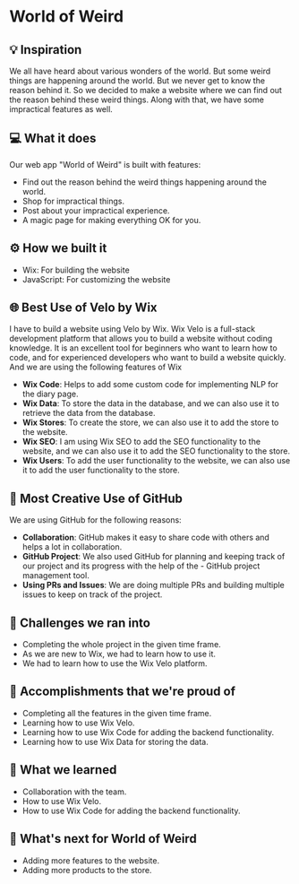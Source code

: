 # World of Weird

## 💡 Inspiration

We all have heard about various wonders of the world. But some weird things are happening around the world. But we never get to know the reason behind it. So we decided to make a website where we can find out the reason behind these weird things. Along with that, we have some impractical features as well.

## 💻 What it does

Our web app "World of Weird" is built with features:

- Find out the reason behind the weird things happening around the world.
- Shop for impractical things.
- Post about your impractical experience.
- A magic page for making everything OK for you.

## ⚙️ How we built it

- Wix: For building the website
- JavaScript: For customizing the website

## 🌐 Best Use of Velo by Wix

I have to build a website using Velo by Wix. Wix Velo is a full-stack development platform that allows you to build a website without coding knowledge. It is an excellent tool for beginners who want to learn how to code, and for experienced developers who want to build a website quickly. And we are using the following features of Wix

- **Wix Code**: Helps to add some custom code for implementing NLP for the diary page.
- **Wix Data**: To store the data in the database, and we can also use it to retrieve the data from the database.
- **Wix Stores**: To create the store, we can also use it to add the store to the website.
- **Wix SEO**: I am using Wix SEO to add the SEO functionality to the website, and we can also use it to add the SEO functionality to the store.
- **Wix Users**: To add the user functionality to the website, we can also use it to add the user functionality to the store.

## 🤼 Most Creative Use of GitHub

We are using GitHub for the following reasons:

- **Collaboration**: GitHub makes it easy to share code with others and helps a lot in collaboration.
- **GitHub Project**: We also used GitHub for planning and keeping track of our project and its progress with the help of the - GitHub project management tool.
- **Using PRs and Issues**: We are doing multiple PRs and building multiple issues to keep on track of the project.

## 🧠 Challenges we ran into

- Completing the whole project in the given time frame.
- As we are new to Wix, we had to learn how to use it.
- We had to learn how to use the Wix Velo platform.

## 🏅 Accomplishments that we're proud of

- Completing all the features in the given time frame.
- Learning how to use Wix Velo.
- Learning how to use Wix Code for adding the backend functionality.
- Learning how to use Wix Data for storing the data.

## 📖 What we learned

- Collaboration with the team.
- How to use Wix Velo.
- How to use Wix Code for adding the backend functionality.

## 🚀 What's next for World of Weird

- Adding more features to the website.
- Adding more products to the store.

